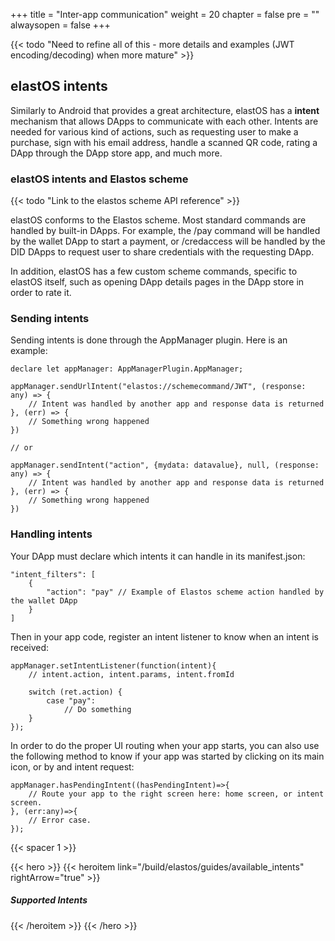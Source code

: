 +++
title = "Inter-app communication"
weight = 20
chapter = false
pre = ""
alwaysopen = false
+++

{{< todo "Need to refine all of this - more details and examples (JWT encoding/decoding) when more mature" >}}

## elastOS intents

Similarly to Android that provides a great architecture, elastOS has a **intent** mechanism that allows DApps to communicate with each other. Intents are needed for various kind of actions, such as requesting user to make a purchase, sign with his email address, handle a scanned QR code, rating a DApp through the DApp store app, and much more.

### elastOS intents and Elastos scheme

{{< todo "Link to the elastos scheme API reference" >}}

elastOS conforms to the Elastos scheme. Most standard commands are handled by built-in DApps. For example, the /pay command will be handled by the wallet DApp to start a payment, or /credaccess will be handled by the DID DApps to request user to share credentials with the requesting DApp.

In addition, elastOS has a few custom scheme commands, specific to elastOS itself, such as opening DApp details pages in the DApp store in order to rate it.

### Sending intents

Sending intents is done through the AppManager plugin. Here is an example:

    declare let appManager: AppManagerPlugin.AppManager;

    appManager.sendUrlIntent("elastos://schemecommand/JWT", (response: any) => {
        // Intent was handled by another app and response data is returned
    }, (err) => {
        // Something wrong happened
    })

    // or

    appManager.sendIntent("action", {mydata: datavalue}, null, (response: any) => {
        // Intent was handled by another app and response data is returned
    }, (err) => {
        // Something wrong happened
    })


### Handling intents

Your DApp must declare which intents it can handle in its manifest.json:

    "intent_filters": [
        {
            "action": "pay" // Example of Elastos scheme action handled by the wallet DApp
        }       
    ]

Then in your app code, register an intent listener to know when an intent is received:

    appManager.setIntentListener(function(intent){
        // intent.action, intent.params, intent.fromId

        switch (ret.action) {
            case "pay":
                // Do something
        }
    });

In order to do the proper UI routing when your app starts, you can also use the following method to know if your app was started by clicking on its main icon, or by and intent request:

    appManager.hasPendingIntent((hasPendingIntent)=>{
        // Route your app to the right screen here: home screen, or intent screen.
    }, (err:any)=>{
        // Error case.
    });
    
{{< spacer 1 >}}

{{< hero >}}
    {{< heroitem link="/build/elastos/guides/available_intents" rightArrow="true" >}}
        <h5>Supported Intents</h5>
    {{< /heroitem >}}
{{< /hero >}}
